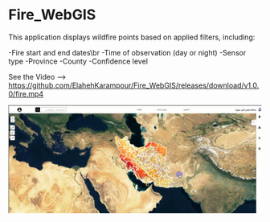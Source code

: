 # Fire_WebGIS
This application displays wildfire points based on applied filters, including:

-Fire start and end dates\br
-Time of observation (day or night)
-Sensor type
-Province
-County
-Confidence level

See the Video --> https://github.com/ElahehKarampour/Fire_WebGIS/releases/download/v1.0.0/fire.mp4

![main_page](Untitled.png)
